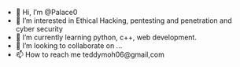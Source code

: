 - 👋 Hi, I’m @Palace0
- 👀 I’m interested in Ethical Hacking, pentesting and penetration and cyber security
- 🌱 I’m currently learning python, c++, web development.
- 💞️ I’m looking to collaborate on ...
- 📫 How to reach me teddymoh06@gmail,com


<!---
Palace0/Palace0 is a ✨ special ✨ repository because its `README.md` (this file) appears on your GitHub profile.
You can click the Preview link to take a look at your changes.
--->
